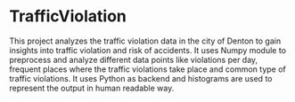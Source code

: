 # TrafficViolation
This project analyzes the traffic violation data in the city of Denton to gain insights into traffic violation and risk of accidents.
It uses Numpy module to preprocess and analyze different data points like violations per day, frequent places where the traffic violations take place and common type of traffic violations.
It uses Python as backend and histograms are used to represent the output in human readable way.
